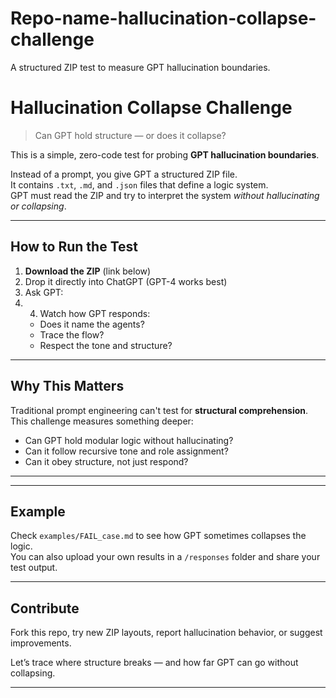 # Repo-name-hallucination-collapse-challenge
A structured ZIP test to measure GPT hallucination boundaries.
# Hallucination Collapse Challenge

> Can GPT hold structure — or does it collapse?

This is a simple, zero-code test for probing **GPT hallucination boundaries**.

Instead of a prompt, you give GPT a structured ZIP file.  
It contains `.txt`, `.md`, and `.json` files that define a logic system.  
GPT must read the ZIP and try to interpret the system *without hallucinating or collapsing*.

---

## How to Run the Test

1. **Download the ZIP** (link below)
2. Drop it directly into ChatGPT (GPT-4 works best)
3. Ask GPT:
4. 4. Watch how GPT responds:
   - Does it name the agents?  
   - Trace the flow?  
   - Respect the tone and structure?

---

## Why This Matters

Traditional prompt engineering can't test for **structural comprehension**.  
This challenge measures something deeper:
- Can GPT hold modular logic without hallucinating?
- Can it follow recursive tone and role assignment?
- Can it obey structure, not just respond?

---

---

## Example

Check `examples/FAIL_case.md` to see how GPT sometimes collapses the logic.  
You can also upload your own results in a `/responses` folder and share your test output.

---

## Contribute

Fork this repo, try new ZIP layouts, report hallucination behavior, or suggest improvements.

Let’s trace where structure breaks — and how far GPT can go without collapsing.

---
